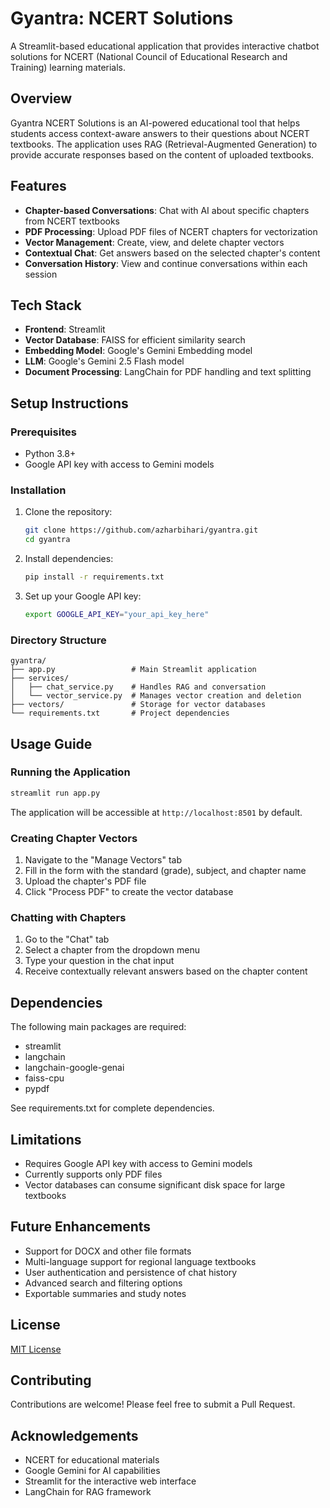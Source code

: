 # Gyantra: NCERT Solutions

A Streamlit-based educational application that provides interactive chatbot solutions for NCERT (National Council of Educational Research and Training) learning materials.

## Overview

Gyantra NCERT Solutions is an AI-powered educational tool that helps students access context-aware answers to their questions about NCERT textbooks. The application uses RAG (Retrieval-Augmented Generation) to provide accurate responses based on the content of uploaded textbooks.

## Features

- **Chapter-based Conversations**: Chat with AI about specific chapters from NCERT textbooks
- **PDF Processing**: Upload PDF files of NCERT chapters for vectorization
- **Vector Management**: Create, view, and delete chapter vectors
- **Contextual Chat**: Get answers based on the selected chapter's content
- **Conversation History**: View and continue conversations within each session

## Tech Stack

- **Frontend**: Streamlit
- **Vector Database**: FAISS for efficient similarity search
- **Embedding Model**: Google's Gemini Embedding model
- **LLM**: Google's Gemini 2.5 Flash model 
- **Document Processing**: LangChain for PDF handling and text splitting

## Setup Instructions

### Prerequisites

- Python 3.8+
- Google API key with access to Gemini models

### Installation

1. Clone the repository:
   ```bash
   git clone https://github.com/azharbihari/gyantra.git
   cd gyantra
   ```

2. Install dependencies:
   ```bash
   pip install -r requirements.txt
   ```

3. Set up your Google API key:
   ```bash
   export GOOGLE_API_KEY="your_api_key_here"
   ```

### Directory Structure

```
gyantra/
├── app.py                 # Main Streamlit application
├── services/
│   ├── chat_service.py    # Handles RAG and conversation
│   └── vector_service.py  # Manages vector creation and deletion
├── vectors/               # Storage for vector databases
└── requirements.txt       # Project dependencies
```

## Usage Guide

### Running the Application

```bash
streamlit run app.py
```

The application will be accessible at `http://localhost:8501` by default.

### Creating Chapter Vectors

1. Navigate to the "Manage Vectors" tab
2. Fill in the form with the standard (grade), subject, and chapter name
3. Upload the chapter's PDF file
4. Click "Process PDF" to create the vector database

### Chatting with Chapters

1. Go to the "Chat" tab
2. Select a chapter from the dropdown menu
3. Type your question in the chat input
4. Receive contextually relevant answers based on the chapter content

## Dependencies

The following main packages are required:
- streamlit
- langchain
- langchain-google-genai
- faiss-cpu
- pypdf

See requirements.txt for complete dependencies.

## Limitations

- Requires Google API key with access to Gemini models
- Currently supports only PDF files
- Vector databases can consume significant disk space for large textbooks

## Future Enhancements

- Support for DOCX and other file formats
- Multi-language support for regional language textbooks
- User authentication and persistence of chat history
- Advanced search and filtering options
- Exportable summaries and study notes

## License

[MIT License](LICENSE)

## Contributing

Contributions are welcome! Please feel free to submit a Pull Request.

## Acknowledgements

- NCERT for educational materials
- Google Gemini for AI capabilities
- Streamlit for the interactive web interface
- LangChain for RAG framework